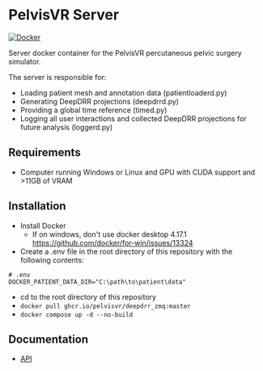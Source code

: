 # PelvisVR Server

[![Docker](https://github.com/PelvisVR/deepdrr_zmq/actions/workflows/docker-publish.yml/badge.svg)](https://github.com/PelvisVR/deepdrr_zmq/actions/workflows/docker-publish.yml)

<!-- ZMQ/Capnp interface for [DeepDRR](https://github.com/arcadelab/deepdrr). -->
Server docker container for the PelvisVR percutaneous pelvic surgery simulator.

The server is responsible for:
- Loading patient mesh and annotation data (patientloaderd.py)
- Generating DeepDRR projections (deepdrrd.py)
- Providing a global time reference (timed.py)
- Logging all user interactions and collected DeepDRR projections for future analysis (loggerd.py)

## Requirements
- Computer running Windows or Linux and GPU with CUDA support and >11GB of VRAM

## Installation
- Install Docker
  - If on windows, don't use docker desktop 4.17.1 https://github.com/docker/for-win/issues/13324
- Create a .env file in the root directory of this repository with the following contents:
```
# .env
DOCKER_PATIENT_DATA_DIR="C:\path\to\patient\data"
```
- cd to the root directory of this repository
- `docker pull ghcr.io/pelvisvr/deepdrr_zmq:master`
- `docker compose up -d --no-build`

## Documentation
- [API](https://pelvisvr.github.io/deepdrr_zmq/deepdrrzmq.html)